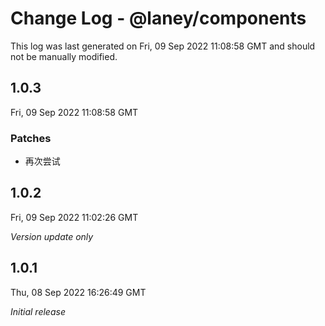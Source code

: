 # Change Log - @laney/components

This log was last generated on Fri, 09 Sep 2022 11:08:58 GMT and should not be manually modified.

## 1.0.3
Fri, 09 Sep 2022 11:08:58 GMT

### Patches

- 再次尝试

## 1.0.2
Fri, 09 Sep 2022 11:02:26 GMT

_Version update only_

## 1.0.1
Thu, 08 Sep 2022 16:26:49 GMT

_Initial release_

